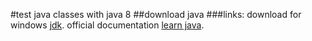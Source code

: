 
#test java classes with java 8
##download java 
###links:
download for windows [jdk](https://www.java.com/es/download/ie_manual.jsp).
official documentation [learn java](https://docs.oracle.com/en/java/javase/21/).

